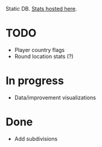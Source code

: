 Static DB. [Stats hosted here](https://ccmdi.github.io/geoguessr-accuracy-tests/).

# TODO
- Player country flags
- Round location stats (?)

# In progress
- Data/improvement visualizations

# Done
- Add subdivisions